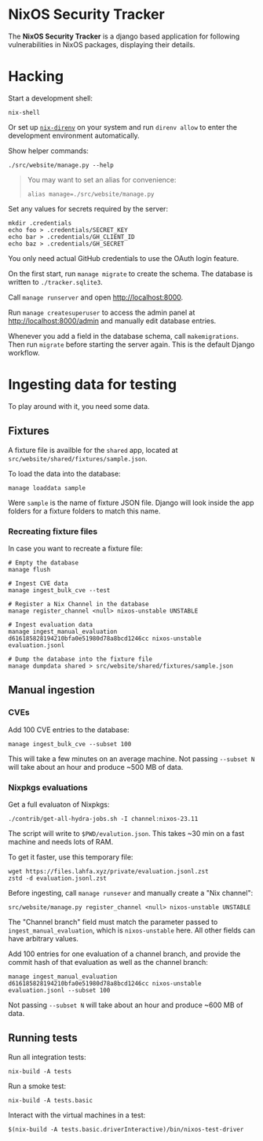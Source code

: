 # NixOS Security Tracker

The **NixOS Security Tracker** is a django based application for following vulnerabilities in NixOS packages, displaying their details.

# Hacking

Start a development shell:

```console
nix-shell
```

Or set up [`nix-direnv`](https://github.com/nix-community/nix-direnv) on your system and run `direnv allow` to enter the development environment automatically.

Show helper commands:

```console
./src/website/manage.py --help
```

> You may want to set an alias for convenience:
>
> ```console
> alias manage=./src/website/manage.py
> ```

Set any values for secrets required by the server:

```console
mkdir .credentials
echo foo > .credentials/SECRET_KEY
echo bar > .credentials/GH_CLIENT_ID
echo baz > .credentials/GH_SECRET
```

You only need actual GitHub credentials to use the OAuth login feature.

On the first start, run `manage migrate` to create the schema.
The database is written to `./tracker.sqlite3`.

Call `manage runserver` and open <http://localhost:8000>.

Run `manage createsuperuser` to access the admin panel at <http://localhost:8000/admin> and manually edit database entries.

Whenever you add a field in the database schema, call `makemigrations`.
Then run `migrate` before starting the server again.
This is the default Django workflow.

# Ingesting data for testing

To play around with it, you need some data.

## Fixtures

A fixture file is availble for the `shared` app, located at `src/website/shared/fixtures/sample.json`.

To load the data into the database:

```console
manage loaddata sample
```

Were `sample` is the name of fixture JSON file. Django will look inside the app folders for a fixture folders to match this name.

### Recreating fixture files

In case you want to recreate a fixture file:

```console
# Empty the database
manage flush

# Ingest CVE data
manage ingest_bulk_cve --test

# Register a Nix Channel in the database
manage register_channel <null> nixos-unstable UNSTABLE

# Ingest evaluation data
manage ingest_manual_evaluation d616185828194210bfa0e51980d78a8bcd1246cc nixos-unstable evaluation.jsonl

# Dump the database into the fixture file
manage dumpdata shared > src/website/shared/fixtures/sample.json
```

## Manual ingestion

### CVEs

Add 100 CVE entries to the database:

```console
manage ingest_bulk_cve --subset 100
```

This will take a few minutes on an average machine.
Not passing `--subset N` will take about an hour and produce ~500 MB of data.

### Nixpkgs evaluations

Get a full evaluaton of Nixpkgs:

```console
./contrib/get-all-hydra-jobs.sh -I channel:nixos-23.11
```

The script will write to `$PWD/evalution.json`.
This takes ~30 min on a fast machine and needs lots of RAM.

To get it faster, use this temporary file:

```console
wget https://files.lahfa.xyz/private/evaluation.jsonl.zst
zstd -d evaluation.jsonl.zst
```

Before ingesting, call `manage runsever` and manually create a "Nix channel":

```console
src/website/manage.py register_channel <null> nixos-unstable UNSTABLE
```

The "Channel branch" field must match the parameter passed to `ingest_manual_evaluation`, which is `nixos-unstable` here.
All other fields can have arbitrary values.

Add 100 entries for one evaluation of a channel branch, and provide the commit hash of that evaluation as well as the channel branch:

```console
manage ingest_manual_evaluation d616185828194210bfa0e51980d78a8bcd1246cc nixos-unstable evaluation.jsonl --subset 100
```

Not passing `--subset N` will take about an hour and produce ~600 MB of data.

## Running tests

Run all integration tests:

```console
nix-build -A tests
```

Run a smoke test:

```console
nix-build -A tests.basic
```

Interact with the virtual machines in a test:

```
$(nix-build -A tests.basic.driverInteractive)/bin/nixos-test-driver
```
